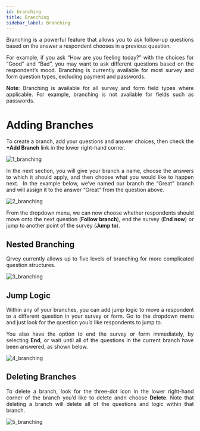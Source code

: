 ```yaml
---
id: branching
title: Branching
sidebar_label: Branching
---
```

<div style="text-align: justify">

Branching is a powerful feature that allows you to ask follow-up questions based on the answer a respondent chooses in a previous question.

For example, if you ask “How are you feeling today?” with the choices for “Good” and “Bad”, you may want to ask different questions based on the respondent’s mood. Branching is currently available for most survey and form question types, excluding payment and passwords. 

**Note**: Branching is available for all survey and form field types where applicable. For example, branching is not available for fields such as  passwords.

# Adding Branches
To create a branch, add your questions and answer choices, then check the **+Add Branch** link in the lower right-hand corner.

![1_branching](https://s3.amazonaws.com/cdn.qrvey.com/documentation_assets/ui-docs/web-forms/3.4.1.2_branching/1_branching.png#thumbnail)

In the next section, you will give your branch a name, choose the answers to which it should apply, and then choose what you would like to happen next.  In the example below, we’ve named our branch the “Great” branch and will assign it to the answer “Great” from the question above.

![2_branching](https://s3.amazonaws.com/cdn.qrvey.com/documentation_assets/ui-docs/web-forms/3.4.1.2_branching/2_branching.png#thumbnail)

From the dropdown menu, we can now choose whether respondents should move onto the next question (**Follow branch**), end the survey (**End now**) or jump to another point of the survey (**Jump to**).

## Nested Branching
Qrvey currently allows up to five levels of branching for more complicated question structures. 

![3_branching](https://s3.amazonaws.com/cdn.qrvey.com/documentation_assets/ui-docs/web-forms/3.4.1.2_branching/3_branching.png#thumbnail-60)

## Jump Logic
Within any of your branches, you can add jump logic to move a respondent to a different question in your survey or form. Go to the dropdown menu and just look for the question you’d like respondents to jump to. 

You also have the option to end the survey or form immediately, by selecting **End**, or wait until all of the questions in the current branch have been answered, as shown below.

![4_branching](https://s3.amazonaws.com/cdn.qrvey.com/documentation_assets/ui-docs/web-forms/3.4.1.2_branching/4_branching.png#thumbnail-60)

## Deleting Branches
To delete a branch, look for the three-dot icon in the lower right-hand corner of the branch you’d like to delete andn choose **Delete**. Note that deleting a branch will delete all of the questions and logic within that branch. 

![5_branching](https://s3.amazonaws.com/cdn.qrvey.com/documentation_assets/ui-docs/web-forms/3.4.1.2_branching/5_branching.png#thumbnail-40)
